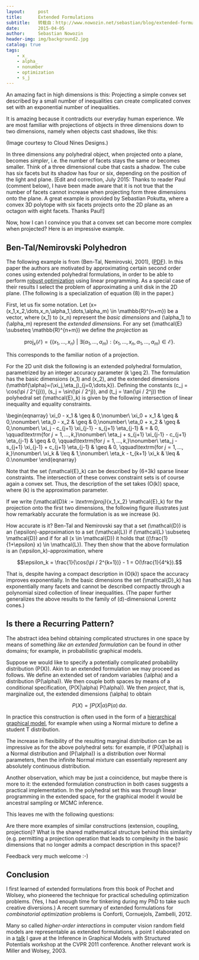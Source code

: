 ```yaml
---
layout:     post
title:      Extended Formulations
subtitle:   转载自：http://www.nowozin.net/sebastian/blog/extended-formulations.html
date:       2015-04-05
author:     Sebastian Nowozin
header-img: img/background2.jpg
catalog: true
tags:
    - x_
    - alpha_
    - nonumber
    - optimization
    - s_j
---
```


An amazing fact in high dimensions is this:
Projecting a simple convex set described by a small number of inequalities
can create complicated convex set with an exponential number of inequalities.

It is amazing because it contradicts our everyday human experience.
We are most familiar with projections of objects in three dimensions down to
two dimensions, namely when objects cast shadows, like this:


(Image courtesy to Cloud Nines
Designs.)

In three dimensions any polyhedral object, when projected onto a plane,
becomes *simpler*, i.e. the number of facets stays the same or becomes
smaller. Think of a three dimensional cube that casts a shadow. The cube has
six facets but its shadow has four or
six, depending on the position of the
light and plane.
[Edit and correction, July 2015: Thanks to reader Paul (comment below), I
have been made aware that it is not true that the number of facets cannot
increase when projecting form three dimensions onto the plane.
A great example is provided by Sebastian
Pokutta, where a convex 3D
polytope with six facets projects onto the 2D plane as an octagon with eight
facets. Thanks Paul!]

Now, how I can I convince you that a convex set can become more complex when
projected? Here is an impressive example.

## Ben-Tal/Nemirovski Polyhedron

The following example is from
(Ben-Tal, Nemirovski,
2001),
([PDF](http://www2.isye.gatech.edu/~nemirovs/ApprLor_fin.pdf)).
In this paper the authors are motivated by approximating certain second order
cones using extended polyhedral formulations, in order to be able to perform
[robust optimization](http://en.wikipedia.org/wiki/Robust_optimization) using
linear programming.
As a special case of their results I select the problem of approximating a
unit disk in the 2D plane. (The following is a specialization of equation (8)
in the paper.)

First, let us fix some notation. Let
\(x=(x_1,x_2,\dots,x_n,\alpha_1,\dots,\alpha_m) \in \mathbb{R}^{n+m}\) be a
vector, where \(x_1\) to \(x_n\) represent the *basic dimensions* and \(\alpha_1\) to
\(\alpha_m\) represent the *extended dimensions*. For any set \(\mathcal{E}
\subseteq \mathbb{R}^{n+m}\) we define the *projection* as


$$\textrm{proj}_x(\mathcal{E}) = \{ (x_1,\dots,x_n) \:|\:
 \exists (\alpha_1,\dots,\alpha_m):
 (x_1,\dots,x_n,\alpha_1,\dots,\alpha_m) \in \mathcal{E} \}.$$


This corresponds to the familiar notion of a projection.

For the 2D unit disk the following is an extended polyhedral formulation,
parametrized by an integer accuracy parameter \(k \geq 2\). The formulation
has the basic dimensions \(x_1\) and \(x_2\), and the extended dimensions
\(\mathbf{\alpha}=(\xi_j,\eta_j)_{j=0,\dots,k}\).
Defining the constants \(c_j = \cos(\pi / 2^{j})\), \(s_j = \sin(\pi / 2^j)\),
and \(t_j = \tan(\pi / 2^j)\) the polyhedral set \(\mathcal{E}_k\) is given by the
following intersection of linear inequality and equality constraints.


\begin{eqnarray}
\xi_0 - x_1 & \geq & 0,\nonumber\\
\xi_0 + x_1 & \geq & 0,\nonumber\\
\eta_0 - x_2 & \geq & 0,\nonumber\\
\eta_0 + x_2 & \geq & 0,\nonumber\\
\xi_j - c_{j+1} \xi_{j-1} - s_{j+1} \eta_{j-1} & = & 0,
 \qquad\textrm{for $j=1,\dots,k$,}\nonumber\\
\eta_j + s_{j+1} \xi_{j-1} - c_{j+1} \eta_{j-1} & \geq & 0,
 \qquad\textrm{for $j=1,\dots,k$,}\nonumber\\
\eta_j - s_{j+1} \xi_{j-1} + c_{j+1} \eta_{j-1} & \geq & 0,
 \qquad\textrm{for $j=1,\dots,k$,}\nonumber\\
\xi_k & \leq & 1,\nonumber\\
\eta_k - t_{k+1} \xi_k & \leq & 0.\nonumber
\end{eqnarray}

Note that the set \(\mathcal{E}_k\) can be described by \(6+3k\) sparse linear
constraints. The intersection of these convex constraint sets is of course
again a convex set. Thus, the description of the set takes \(O(k)\) space,
where \(k\) is the approximation parameter.

If we write \(\mathcal{D}_k := \textrm{proj}_{x_1,x_2} \mathcal{E}_k\) for the
projection onto the first two dimensions, the following figure illustrates
just how remarkably accurate the formulation is as we increase \(k\).



How accurate is it? Ben-Tal and Nemirovski say that a set \(\mathcal{D}\) is an
\(\epsilon\)-approximation to a set \(\mathcal{L}\) if \(\mathcal{L} \subseteq
\mathcal{D}\) and if for all \(x \in \mathcal{D}\) it holds that
\((\frac{1}{1+\epsilon} x) \in \mathcal{L}\).
They then show that the above formulation is an \(\epsilon_k\)-approximation,
where


$$\epsilon_k = \frac{1}{\cos(\pi / 2^{k+1})} - 1 = O(\frac{1}{4^k}).$$


That is, despite having a compact description in \(O(k)\) space the accuracy
improves exponentially.
In the basic dimensions the set \(\mathcal{D}_k\) has exponentially many facets
and cannot be described compactly through a polynomial sized collection of
linear inequalities.
(The paper further generalizes the above results to the family of
\(d\)-dimensional Lorentz cones.)

## Is there a Recurring Pattern?

The abstract idea behind obtaining complicated structures in one space by
means of something *like an extended formulation* can be found in other
domains; for example, in probabilistic graphical
models.

Suppose we would like to specify a potentially complicated probability
distribution \(P(X)\).
Akin to an extended formulation we may proceed as follows. We define an
extended set of random variables \(\alpha\) and a distribution \(P(\alpha)\).
We then couple both spaces by means of a conditional specification,
\(P(X|\alpha) P(\alpha)\).
We then *project*, that is, marginalize out, the extended dimensions \(\alpha\)
to obtain


$$P(X) = \int P(X|\alpha) P(\alpha) \,\textrm{d}\alpha.$$


In practice this construction is often used in the form of a
[hierarchical graphical model](http://en.wikipedia.org/wiki/Bayesian_network),
for example when using a Normal mixture to define a student T
distribution.

The increase in flexibility of the resulting marginal distribution can be as
impressive as for the above polyhedral sets: for example, if \(P(X|\alpha)\) is
a Normal distribution and \(P(\alpha)\) is a distribution over Normal
parameters, then the infinite Normal mixture can essentially represent any
absolutely continuous distribution.

Another observation, which may be just a coincidence, but maybe there is more
to it: the extended formulation construction in both cases suggests a
practical implementation. In the polyhedral set this was through linear
programming in the extended space, for the graphical model it would be
ancestral sampling or MCMC inference.

This leaves me with the following questions:

Are there more examples of similar constructions (extension, coupling,
 projection)?
What is the shared mathematical structure behind this similarity (e.g.
 permitting a projection operation that leads to complexity in the basic
 dimensions that no longer admits a compact description in this space)?

Feedback very much welcome :-)

## Conclusion

I first learned of extended formulations from this book of Pochet and
Wolsey,
who pioneered the technique for practical scheduling optimization problems.
(Yes, I had enough time for tinkering during my PhD to take such creative diversions.)
A recent summary of extended formulations for *combinatorial optimization*
problems is Conforti, Cornuejols, Zambelli,
2012.

Many so called *higher-order interactions* in computer vision random field
models are representable as extended formulations, a point I elaborated on in
a [talk](http://users.cecs.anu.edu.au/~julianm/cvpr2011/slides/nowozin.pdf) I
gave at the Inference in Graphical Models with Structured Potentials
workshop at the CVPR 2011
conference. Another relevant work is Miller and Wolsey,
2003.
